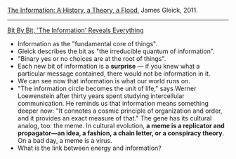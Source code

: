 [The Information: A History, a Theory, a Flood](https://en.wikipedia.org/wiki/The_Information:_A_History,_a_Theory,_a_Flood), James Gleick, 2011.

---

[Bit By Bit, 'The Information' Reveals Everything](https://www.npr.org/2011/03/08/134366651/bit-by-bit-the-information-reveals-everything?t=1538749091390)

- Information as the "fundamental core of things".
- Gleick describes the bit as "the irreducible quantum of information”. 
- "Binary yes or no choices are at the root of things". 
- Each new bit of information is a **surprise** — if you knew what a particular message contained, there would not be information in it. 
- We can see now that information is what our world runs on.
- "The information circle becomes the unit of life," says Werner Loewenstein after thirty years spent studying intercellular communication. He reminds us that information means something deeper now: "It connotes a cosmic principle of organization and order, and it provides an exact measure of that." The gene has its cultural analog, too: the meme. In cultural evolution, **a meme is a replicator and propagator—an idea, a fashion, a chain letter, or a conspiracy theory**. On a bad day, a meme is a virus.
- What is the link between energy and information? 